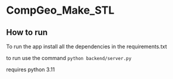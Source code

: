 # CompGeo_Make_STL
## How to run
To run the app install all the dependencies in the requirements.txt

to run use the command `python backend/server.py`

requires python 3.11